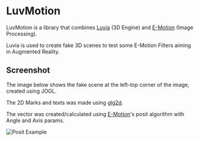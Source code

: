 LuvMotion
=========

LuvMotion is a library that combines [Luvia](https://github.com/yuripourre/luvia) (3D Engine) and [E-Motion](https://github.com/yuripourre/e-motion) (Image Processing).

Luvia is used to create fake 3D scenes to test some E-Motion Filters aiming in Augmented Reality.


## Screenshot

The image below shows the fake scene at the left-top corner of the image, created using JOGL.

The 2D Marks and texts was made using [glg2d](https://github.com/brandonborkholder/glg2d).

The vector was created/calculated using [E-Motion](https://github.com/yuripourre/e-motion)'s posit algorithm with Angle and Axis params.

![Posit Example](https://raw.github.com/yuripourre/luvmotion/master/screenshots/positaxis.png)
